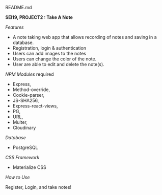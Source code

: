 README.md

**SEI19, PROJECT2 : Take A Note**


_Features_

- A note taking web app that allows recording of notes and saving in a database.
- Registration, login & authentication
- Users can add images to the notes
- Users can change the color of the note.
- User are able to edit and delete the note(s).

_NPM Modules_ required

- Express,
- Method-override,
- Cookie-parser,
- JS-SHA256,
- Express-react-views,
- PG,
- URL,
- Multer,
- Cloudinary

_Database_

- PostgreSQL

_CSS Framework_

- Materialize CSS


_How to Use_

Register, Login, and take notes!
